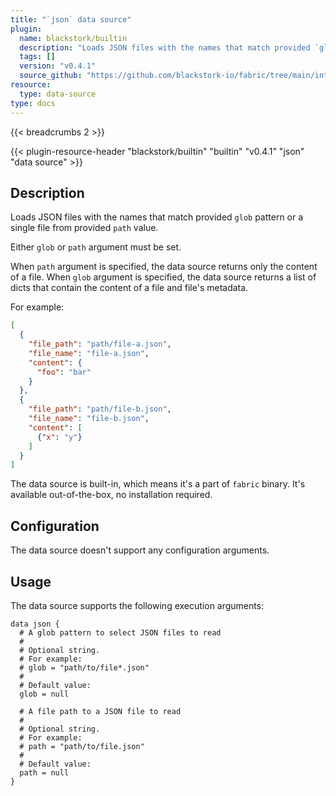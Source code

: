 ```yaml
---
title: "`json` data source"
plugin:
  name: blackstork/builtin
  description: "Loads JSON files with the names that match provided `glob` pattern or a single file from provided `path` value"
  tags: []
  version: "v0.4.1"
  source_github: "https://github.com/blackstork-io/fabric/tree/main/internal/builtin/"
resource:
  type: data-source
type: docs
---
```


{{< breadcrumbs 2 >}}

{{< plugin-resource-header "blackstork/builtin" "builtin" "v0.4.1" "json" "data source" >}}

## Description
Loads JSON files with the names that match provided `glob` pattern or a single file from provided `path` value.

Either `glob` or `path` argument must be set.

When `path` argument is specified, the data source returns only the content of a file.
When `glob` argument is specified, the data source returns a list of dicts that contain
the content of a file and file's metadata.

For example:

```json
[
  {
    "file_path": "path/file-a.json",
    "file_name": "file-a.json",
    "content": {
      "foo": "bar"
    }
  },
  {
    "file_path": "path/file-b.json",
    "file_name": "file-b.json",
    "content": [
      {"x": "y"}
    ]
  }
]
```

The data source is built-in, which means it's a part of `fabric` binary. It's available out-of-the-box, no installation required.

## Configuration

The data source doesn't support any configuration arguments.

## Usage

The data source supports the following execution arguments:

```hcl
data json {
  # A glob pattern to select JSON files to read
  #
  # Optional string.
  # For example:
  # glob = "path/to/file*.json"
  # 
  # Default value:
  glob = null

  # A file path to a JSON file to read
  #
  # Optional string.
  # For example:
  # path = "path/to/file.json"
  # 
  # Default value:
  path = null
}
```